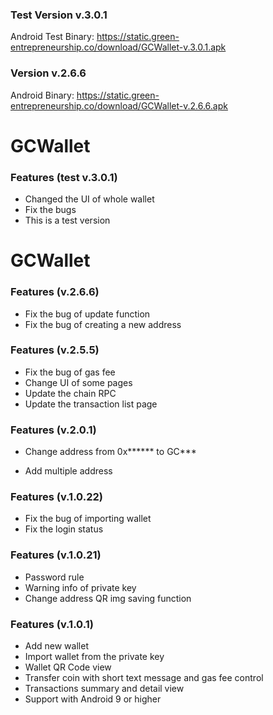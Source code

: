 
### Test Version v.3.0.1
Android Test Binary:
https://static.green-entrepreneurship.co/download/GCWallet-v.3.0.1.apk
### Version v.2.6.6
Android Binary:
https://static.green-entrepreneurship.co/download/GCWallet-v.2.6.6.apk

# GCWallet
### Features (test v.3.0.1)
- Changed the UI of whole wallet
- Fix the bugs
- This is a test version 

# GCWallet
### Features (v.2.6.6)
- Fix the bug of update function
- Fix the bug of creating a new address

### Features (v.2.5.5)
- Fix the bug of gas fee
- Change UI of some pages
- Update the chain RPC
- Update the transaction list page   

### Features (v.2.0.1)
- Change address from 0x****** to GC***

- Add multiple address 

### Features (v.1.0.22)
- Fix the bug of importing wallet
- Fix the login status 

### Features (v.1.0.21)
- Password rule
- Warning info of private key
- Change address QR img saving function

### Features (v.1.0.1)
- Add new wallet
- Import wallet from the private key
- Wallet QR Code view
- Transfer coin with short text message and gas fee control
- Transactions summary and detail view 
- Support with Android 9 or higher


